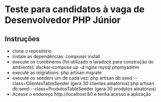 

# Teste para candidatos à vaga de Desenvolvedor PHP Júnior


## Instruções

- clone o repositório
- instale as dependências: composer install
- execute os contêineres (foi utilizado o laradock para construção do ambiente): docker-compose up -d nginx mysql phpmyadmin
- execute as migrations: php artisan migrate
- execute os seeders um de cada vez: php artisan db:seed --class=ClientesTableSeeder (gera 30 clientes aleatórios)
  php artisan db:seed --class=ProdutosTableSeeder (gera 30 produtos aleatórios)
- Acesse o endereço http://localhost:80 e tenha acesso a aplicação






